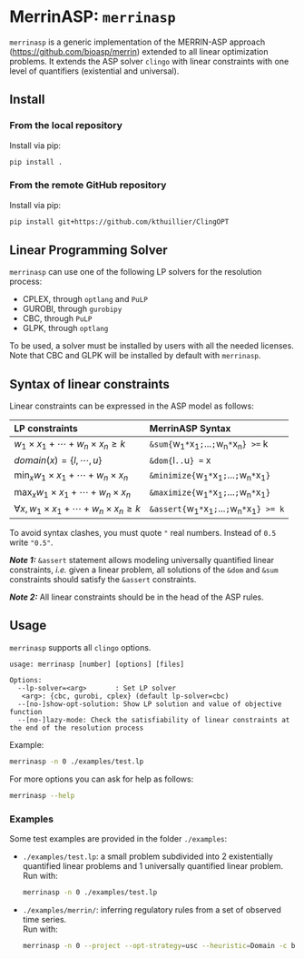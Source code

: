 # MerrinASP: `merrinasp`

`merrinasp` is a generic implementation of the MERRIN-ASP approach (https://github.com/bioasp/merrin) extended to all linear optimization problems.
It extends the ASP solver `clingo` with linear constraints with one level of quantifiers (existential and universal).

## Install

### From the local repository

Install via pip:
```sh
pip install .
```

### From the remote GitHub repository

Install via pip:
```sh
pip install git+https://github.com/kthuillier/ClingOPT
```

## Linear Programming Solver

`merrinasp` can use one of the following LP solvers for the resolution process:
- CPLEX, through `optlang` and `PuLP`
- GUROBI, through `gurobipy`
- CBC, through `PuLP`
- GLPK, through `optlang`

To be used, a solver must be installed by users with all the needed licenses.\
Note that CBC and GLPK will be installed by default with `merrinasp`.

## Syntax of linear constraints

Linear constraints can be expressed in the ASP model as follows:

| LP constraints                                                 | MerrinASP Syntax                                                                    |
| :------------------------------------------------------------- | :--------------------------------------------------------------------------------- |
| $w_1 \times x_1 + \cdots + w_n \times x_n \geq k$              | `&sum{`w<sub>1</sub>`*`x<sub>1</sub>`;`...`;`w<sub>n</sub>`*`x<sub>n</sub>`} >=` k |
| $domain(x)=\{l, \cdots, u\}$                                   | `&dom{`l`..`u`} =` x                                                               |
| $\displaystyle\min_x w_1 \times x_1 + \cdots + w_n \times x_n$ | `&minimize{`w<sub>1</sub>`*`x<sub>1</sub>`;`...`;`w<sub>n</sub>`*`x<sub>1</sub>`}` |
| $\displaystyle\max_x w_1 \times x_1 + \cdots + w_n \times x_n$ | `&maximize{`w<sub>1</sub>`*`x<sub>1</sub>`;`...`;`w<sub>n</sub>`*`x<sub>1</sub>`}` |
| $\forall x,\, w_1 \times x_1 + \cdots + w_n \times x_n \geq k$ | `&assert{`w<sub>1</sub>`*`x<sub>1</sub>`;`...`;`w<sub>n</sub>`*`x<sub>1</sub>`} >= k`   |

To avoid syntax clashes, you must quote `"` real numbers. Instead of `0.5` write `"0.5"`.

***Note 1:*** `&assert` statement allows modeling universally quantified linear constraints, *i.e.* given a linear problem, all solutions of the `&dom` and `&sum` constraints should satisfy the `&assert` constraints.

***Note 2:*** All linear constraints should be in the head of the ASP rules.

## Usage

`merrinasp` supports all `clingo` options.

```text
usage: merrinasp [number] [options] [files]

Options:
  --lp-solver=<arg>       : Set LP solver
   <arg>: {cbc, gurobi, cplex} (default lp-solver=cbc)
  --[no-]show-opt-solution: Show LP solution and value of objective function
  --[no-]lazy-mode: Check the satisfiability of linear constraints at the end of the resolution process
```

Example:
```sh
merrinasp -n 0 ./examples/test.lp
```

For more options you can ask for help as follows:
```sh
merrinasp --help
```

### Examples

Some test examples are provided in the folder `./examples`:
- `./examples/test.lp`: a small problem subdivided into 2 existentially quantified linear problems and 1 universally quantified linear problem.\
    Run with:
    ```sh
    merrinasp -n 0 ./examples/test.lp
    ```
- `./examples/merrin/`: inferring regulatory rules from a set of observed time series.\
    Run with:
    ```sh
    merrinasp -n 0 --project --opt-strategy=usc --heuristic=Domain -c bounded_nonreach=0 --enum-mode=domRec --dom-mod=5,16 --opt-mode=optN  examples/merrin/model_merrin.lp examples/merrin/model_rfba_assert.lp examples/merrin/data/data_covert_kfp_100.lp
    ```
